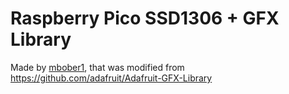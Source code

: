 # Raspberry Pico SSD1306 + GFX Library

Made by [mbober1](https://github.com/mbober1/RPi-Pico-SSD1306-library/tree/master), that was modified from <https://github.com/adafruit/Adafruit-GFX-Library>
